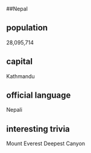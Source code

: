 ##Nepal
## population
28,095,714

## capital
Kathmandu
 
## official language
Nepali

## interesting trivia
Mount Everest
Deepest Canyon

